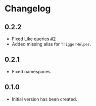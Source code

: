 # Changelog

## 0.2.2

- Fixed Like queries [#2](https://github.com/adonisx/adonisx/issues/2)
- Added missing alias for `TriggerHelper`.

## 0.2.1

- Fixed namespaces.

## 0.1.0

- Initial version has been created.
